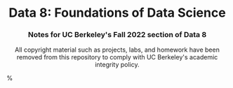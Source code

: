 <!--Project Header -->
<h1 align="center">Data 8: Foundations of Data Science</h1>
<h3 align="center">Notes for UC Berkeley's Fall 2022 section of Data 8</h3>

<!-- Overview -->
<p align="center">All copyright material such as projects, labs, and homework have been removed from this repository to comply with UC Berkeley's academic integrity policy.</p>%